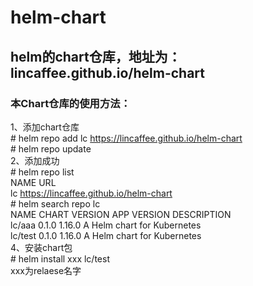# helm-chart

## helm的chart仓库，地址为：lincaffee.github.io/helm-chart

### 本Chart仓库的使用方法：  
1、添加chart仓库   
\# helm repo add lc https://lincaffee.github.io/helm-chart   
\# helm repo update  
2、添加成功  
\# helm repo list  
NAME  	URL                                   
lc	https://lincaffee.github.io/helm-chart  
\# helm search repo lc  
NAME   	CHART VERSION	APP VERSION	DESCRIPTION   
lc/aaa 	0.1.0        	1.16.0     	A Helm chart for Kubernetes  
lc/test	0.1.0        	1.16.0     	A Helm chart for Kubernetes  
4、安装chart包  
\# helm install xxx lc/test   
xxx为relaese名字   

